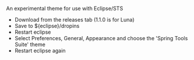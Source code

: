 An experimental theme for use with Eclipse/STS

* Download from the releases tab (1.1.0 is for Luna)
* Save to ${eclipse}/dropins
* Restart eclipse
* Select Preferences, General, Appearance and choose the 'Spring Tools Suite' theme
* Restart eclipse again

